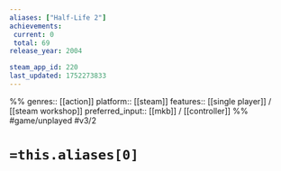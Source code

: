 ```yaml
---
aliases: ["Half-Life 2"]
achievements:
 current: 0
 total: 69
release_year: 2004

steam_app_id: 220
last_updated: 1752273833
---
```

%%
genres:: [[action]]
platform:: [[steam]]
features:: [[single player]] / [[steam workshop]]
preferred_input:: [[mkb]] / [[controller]]
%%
#game/unplayed
#v3/2

# `=this.aliases[0]`